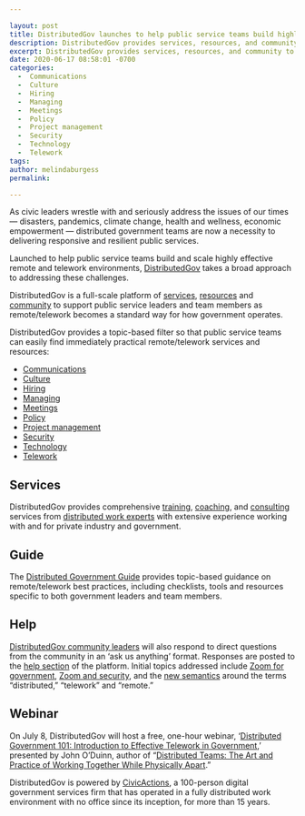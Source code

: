 ```yaml
---

layout: post
title: DistributedGov launches to help public service teams build highly effective remote and telework environments 
description: DistributedGov provides services, resources, and community to help government agencies address current issues and build a more resilient future.
excerpt: DistributedGov provides services, resources, and community to help government agencies address current issues and build a more resilient future.
date: 2020-06-17 08:58:01 -0700
categories:
  -  Communications
  -  Culture
  -  Hiring
  -  Managing
  -  Meetings
  -  Policy
  -  Project management
  -  Security
  -  Technology
  -  Telework
tags: 
author: melindaburgess
permalink: 

---
```


As civic leaders wrestle with and seriously address the issues of our times — disasters, pandemics, climate change, health and wellness, economic empowerment — distributed government teams are now a necessity to delivering responsive and resilient public services.

Launched to help public service teams build and scale highly effective remote and telework environments, [DistributedGov](https://distributedgov.com/) takes a broad approach to addressing these challenges.


DistributedGov is a full-scale platform of [services](/services), [resources](/guide) and [community](/community) to support public service leaders and team members as remote/telework becomes a standard way for how government operates.

DistributedGov provides a topic-based filter so that public service teams can easily find immediately practical remote/telework services and resources:

- [Communications](https://distributedgov.com/topics/communications)
- [Culture](https://distributedgov.com/topics/culture)
- [Hiring](https://distributedgov.com/topics/hiring)
- [Managing](https://distributedgov.com/topics/managing)
- [Meetings](https://distributedgov.com/topics/meetings)
- [Policy](https://distributedgov.com/topics/policy)
- [Project management](https://distributedgov.com/topics/project-management)
- [Security](https://distributedgov.com/topics/security)
- [Technology](https://distributedgov.com/topics/technology)
- [Telework](https://distributedgov.com/topics/telework)

## Services
DistributedGov provides comprehensive [training](/training), [coaching](/coaching), and [consulting](/consulting) services from [distributed work experts](/people) with extensive experience working with and for private industry and government.

## Guide
The [Distributed Government Guide](/guide) provides topic-based guidance on remote/telework best practices, including checklists, tools and resources specific to both government leaders and team members.

## Help
[DistributedGov community leaders](/people) will also respond to direct questions from the community in an ‘ask us anything’ format. Responses are posted to the [help section](/help) of the platform. Initial topics addressed include [Zoom for government](/help/zoom-for-government), [Zoom and security](/help/zoom-security-zoom-bombing), and the [new semantics](/help/why-are-they-called-distributed-teams) around the terms “distributed,” “telework” and “remote.”

## Webinar
On July 8, DistributedGov will host a free, one-hour webinar, ‘[Distributed Government 101: Introduction to Effective Telework in Government](/training/introduction-to-effective-telework-in-government),’ presented by John O’Duinn, author of “[Distributed Teams: The Art and Practice of Working Together While Physically Apart](https://www.amzn.com/1732254907).”

DistributedGov is powered by [CivicActions](https://civicactions.com/), a 100-person digital government services firm that has operated in a fully distributed work environment with no office since its inception, for more than 15 years.
